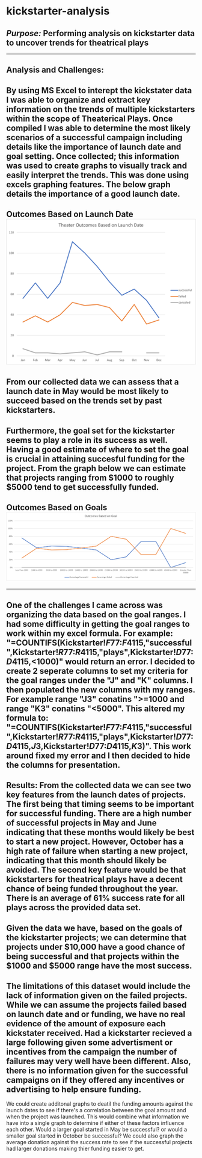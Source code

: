 # kickstarter-analysis
## ***Purpose:*** Performing analysis on kickstarter data to uncover trends for theatrical plays 
---
**Analysis and Challenges:**
---
By using MS Excel to interept the kickstater data I was able to organize and extract key information on the trends of multiple kickstarters within the scope of Theaterical Plays.
Once compiled I was able to determine the most likely scenarios of a successful campaign including details like the importance of launch date and goal setting.  Once collected; this information was used to create graphs to visually track and easily interpret the trends.  This was done using excels graphing features.  The below graph details the importance of a good launch date.  
---
**Outcomes Based on Launch Date**
![](https://github.com/Jbailey8316/kickstarter-analysis/blob/main/Theater_Outcomes_vs_Launch.png)
---
From our collected data we can assess that a launch date in May would be most likely to succeed based on the trends set by past kickstarters.
---
Furthermore, the goal set for the kickstarter seems to play a role in its success as well.  Having a good estimate of where to set the goal is crucial in attaining succesful funding for the project.  From the graph below we can estimate that projects ranging from $1000 to roughly $5000 tend to get successfully funded.
---
**Outcomes Based on Goals**
![Outcomes Based on Goals](https://github.com/Jbailey8316/kickstarter-analysis/blob/main/Outcomes_vs_Goals.png)
---
---
One of the challenges I came across was organizing the data based on the goal ranges.  I had some difficulty in getting the goal ranges to work within my excel formula.  For example: "=COUNTIFS(Kickstarter!$F$77:$F$4115,"successful",Kickstarter!$R$77:$R$4115,"plays",Kickstarter!$D$77:$D$4115,<1000)" would return an error.  I decided to create 2 seperate columns to set my criteria for the goal ranges under the "J" and "K" columns.  I then populated the new columns with my ranges.  For example range "J3" conatins ">=1000 and range "K3" conatins "<5000".  This altered my formula to: "=COUNTIFS(Kickstarter!$F$77:$F$4115,"successful",Kickstarter!$R$77:$R$4115,"plays",Kickstarter!$D$77:$D$4115,$J$3,Kickstarter!$D$77:$D$4115,$K$3)".  This work around fixed my error and I then decided to hide the columns for presentation.
---
**Results:**
From the collected data we can see two key features from the launch dates of projects.  The first being that timing seems to be important for successful funding.  There are a high number of successful projects in May and June indicating that these months would likely be best to start a new project. However, October has a high rate of failure when starting a new project, indicating that this month should likely be avoided.  The second key feature would be that kickstarters for theatrical plays have a decent chance of being funded throughout the year.  There is an average of 61% success rate for all plays across the provided data set.
---
Given the data we have, based on the goals of the kickstarter projects; we can determine that projects under $10,000 have a good chance of being successful and that projects within the $1000 and $5000 range have the most success.
---
The limitations of this dataset would include the lack of information given on the failed projects.  While we can assume the projects failed based on launch date and or funding, we have no real evidence of the amount of exposure each kickstater received.  Had a kickstarter recieved a large following given some advertisment or incentives from the campaign the number of failures may very well have been different.  Also, there is no information given for the successful campaigns on if they offered any incentives or advertising to help ensure funding.
---
We could create additonal graphs to deatil the funding amounts against the launch dates to see if there's a correlation between the goal amount and when the project was launched.  This would combine what information we have into a single graph to determine if either of these factors influence each other.  Would a larger goal started in May be successful? or would a smaller goal started in October be successful? We could also graph the average donation against the success rate to see if the successful projects had larger donations making thier funding easier to get.
